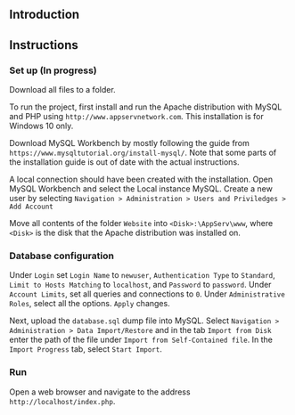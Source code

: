 ## Introduction

## Instructions 

### Set up (In progress)
Download all files to a folder.

To run the project, first install and run the Apache distribution with MySQL and PHP using `http://www.appservnetwork.com`. This installation is for Windows 10 only. 

Download MySQL Workbench by mostly following the guide from `https://www.mysqltutorial.org/install-mysql/`. Note that some parts of the installation guide is out of date with the actual instructions.

A local connection should have been created with the installation. Open MySQL Workbench and select the Local instance MySQL<port>. Create a new user by selecting `Navigation > Administration > Users and Priviledges > Add Account`

Move all contents of the folder `Website` into `<Disk>:\AppServ\www`, where `<Disk>` is the disk that the Apache distribution was installed on. 

### Database configuration
Under `Login` set `Login Name` to `newuser`, `Authentication Type` to `Standard`, `Limit to Hosts Matching` to `localhost`, and `Password` to `password`. Under `Account Limits`, set all queries and connections to `0`. Under `Administrative Roles`, select all the options. `Apply` changes.

Next, upload the `database.sql` dump file into MySQL. Select `Navigation > Administration > Data Import/Restore` and in the tab `Import from Disk` enter the path of the file under `Import from Self-Contained file`. In the `Import Progress` tab, select `Start Import`. 

### Run
Open a web browser and navigate to the address `http://localhost/index.php`.